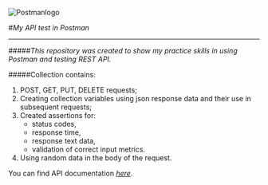 ![Postmanlogo](https://user-images.githubusercontent.com/8083855/44999455-72444280-afce-11e8-9f22-fdd7259c637b.png)

#*My API test in Postman*
___

#####*This repository was created to show my practice skills in using Postman and testing REST API.*

#####Collection contains:
1. POST, GET, PUT, DELETE requests;
2. Creating collection variables using json response data and their use in subsequent requests;
3. Created assertions for:
   - status codes, 
   - response time, 
   - response text data,
   - validation of correct input metrics.
4. Using random data in the body of the request.

You can find API documentation [*here*](https://docs.google.com/document/d/1Una9tg2JfyVua_FlwJWLTkWtahdMGRo3PjFnraYlOps/edit?usp=sharing).